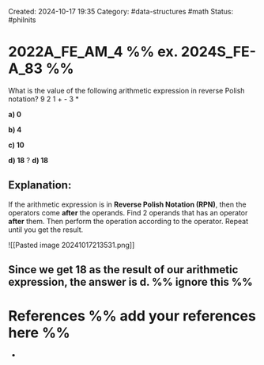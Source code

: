 Created: 2024-10-17 19:35
Category: #data-structures #math 
Status: #philnits


# 2022A_FE_AM_4 %% ex. 2024S_FE-A_83 %%

What is the value of the following arithmetic expression in reverse Polish notation?
	9      2      1      +      -      3      *

**a) 0**

**b) 4**

**c) 10**

**d) 18**
? 
**d) 18**
## **Explanation:**
If the arithmetic expression is in **Reverse Polish Notation (RPN)**, then the operators come **after** the operands. Find 2 operands that has an operator **after** them. Then perform the operation according to the operator. Repeat until you get the result.

![[Pasted image 20241017213531.png]]

Since we get 18 as the result of our arithmetic expression, the answer is **d**.
%% ignore this %%
---









# References %% add your references here %%
- 